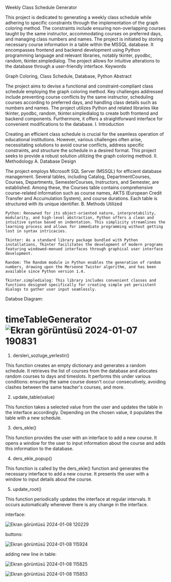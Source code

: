 Weekly Class Schedule Generator

This project is dedicated to generating a weekly class schedule while adhering to specific constraints through the implementation of the graph coloring method. The constraints include ensuring non-overlapping courses taught by the same instructor, accommodating courses on preferred days, and managing class numbers and names. The project is initiated by storing necessary course information in a table within the MSSQL database. It encompasses frontend and backend development using Python programming language and relevant libraries, notably tkinter, pyodbc, random, tkinter.simpledialog. The project allows for intuitive alterations to the database through a user-friendly interface.
Keywords

Graph Coloring, Class Schedule, Database, Python
Abstract

The project aims to devise a functional and constraint-compliant class schedule employing the graph coloring method. Key challenges addressed include preventing course conflicts by the same instructor, scheduling courses according to preferred days, and handling class details such as numbers and names. The project utilizes Python and related libraries like tkinter, pyodbc, random, tkinter.simpledialog to create both frontend and backend components. Furthermore, it offers a straightforward interface for convenient modifications to the database.
I. Introduction

Creating an efficient class schedule is crucial for the seamless operation of educational institutions. However, various challenges often arise, necessitating solutions to avoid course conflicts, address specific constraints, and structure the schedule in a desired format. This project seeks to provide a robust solution utilizing the graph coloring method.
II. Methodology
A. Database Design

The project employs Microsoft SQL Server (MSSQL) for efficient database management. Several tables, including Catalog, DepartmentCourses, Courses, Departments, SemesterCourses, Instructors, and Semester, are established. Among these, the Courses table contains comprehensive course-related information such as course names, AKTS (European Credit Transfer and Accumulation System), and course durations. Each table is structured with its unique identifier.
B. Methods Utilized

    Python: Renowned for its object-oriented nature, interpretability, modularity, and high-level abstraction, Python offers a clean and intuitive syntax based on indentation. This simplicity streamlines the learning process and allows for immediate programming without getting lost in syntax intricacies.

    Tkinter: As a standard library package bundled with Python installations, Tkinter facilitates the development of modern programs featuring windowed-menued interfaces through graphical user interface development.

    Random: The Random module in Python enables the generation of random numbers, drawing upon the Mersenne Twister algorithm, and has been available since Python version 1.4.

    Tkinter.simpledialog: This library includes convenient classes and functions designed specifically for creating simple yet persistent dialogs to gather user input seamlessly.

Databse Diagram:

# timeTableGenerator![Ekran görüntüsü 2024-01-07 190831](https://github.com/tahsinsylmz/timeTableGenerator/assets/94257932/fef24d8b-bd17-43a2-abc8-0b7fc2a39a20)



1. dersleri_sozluge_yerlestir()

This function creates an empty dictionary and generates a random schedule. It retrieves the list of courses from the database and allocates random courses to days and timeslots. It performs this under various conditions: ensuring the same course doesn't occur consecutively, avoiding clashes between the same teacher's courses, and more.

2. update_table(value)

This function takes a selected value from the user and updates the table in the interface accordingly. Depending on the chosen value, it populates the table with a new schedule.

3. ders_ekle()

This function provides the user with an interface to add a new course. It opens a window for the user to input information about the course and adds this information to the database.

4. ders_ekle_popup()

This function is called by the ders_ekle() function and generates the necessary interface to add a new course. It presents the user with a window to input details about the course.

5. update_root()

This function periodically updates the interface at regular intervals. It occurs automatically whenever there is any change in the interface.


interface: 

![Ekran görüntüsü 2024-01-08 120229](https://github.com/tahsinsylmz/timeTableGenerator/assets/94257932/e8c568c4-45a1-4942-86a5-d5c136388661)


buttons: 

![Ekran görüntüsü 2024-01-08 115924](https://github.com/tahsinsylmz/timeTableGenerator/assets/94257932/20eaa0fb-ebce-495a-a1ef-118eb0de3b98)



adding new line in table:



![Ekran görüntüsü 2024-01-08 115825](https://github.com/tahsinsylmz/timeTableGenerator/assets/94257932/4e43846d-1217-48a8-af9f-dcd1ac6c32aa)

![Ekran görüntüsü 2024-01-08 115853](https://github.com/tahsinsylmz/timeTableGenerator/assets/94257932/5c4c9e18-3d70-4184-ba4d-1d267a9772c9)

